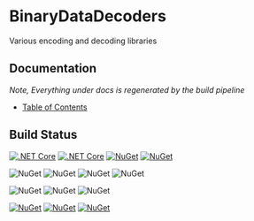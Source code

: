 # BinaryDataDecoders
Various encoding and decoding libraries

## Documentation

*Note, Everything under docs is regenerated by the build pipeline*

* [Table of Contents](docs/TOC.md)

## Build Status

[![.NET Core](https://github.com/mwwhited/BinaryDataDecoders/workflows/.NET%20Core/badge.svg)](https://github.com/mwwhited/BinaryDataDecoders)
[![.NET Core](https://img.shields.io/github/v/tag/mwwhited/BinaryDataDecoders)](https://github.com/mwwhited/BinaryDataDecoders)
[![NuGet](https://img.shields.io/nuget/v/BinaryDataDecoders.ToolKit.Abstractions)](https://www.nuget.org/packages/BinaryDataDecoders.ToolKit.Abstractions)
[![NuGet](https://img.shields.io/github/license/mwwhited/BinaryDataDecoders)](https://github.com/mwwhited/BinaryDataDecoders/blob/master/LICENSE)

![NuGet](https://img.shields.io/github/languages/code-size/mwwhited/BinaryDataDecoders)
![NuGet](https://img.shields.io/github/repo-size/mwwhited/BinaryDataDecoders)
![NuGet](https://img.shields.io/tokei/lines/github/mwwhited/BinaryDataDecoders)
![NuGet](https://img.shields.io/nuget/dt/BinaryDataDecoders.ToolKit.Abstractions)


![NuGet](https://img.shields.io/github/issues/mwwhited/BinaryDataDecoders)
![NuGet](https://img.shields.io/github/issues-pr/mwwhited/BinaryDataDecoders)
![NuGet](https://img.shields.io/github/last-commit/mwwhited/BinaryDataDecoders)


[![NuGet](https://img.shields.io/github/followers/mwwhited?style=social)](https://github.com/mwwhited/)
[![NuGet](https://img.shields.io/github/forks/mwwhited/BinaryDataDecoders?label=Fork&style=social)](https://github.com/mwwhited/BinaryDataDecoders/network/members)
[![NuGet](https://img.shields.io/github/stars/mwwhited/BinaryDataDecoders?style=social)](https://github.com/mwwhited/BinaryDataDecoders/stargazers)